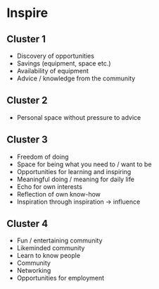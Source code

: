 # Inspire

## Cluster 1
- Discovery of opportunities
- Savings (equipment, space etc.)
- Availability of equipment
- Advice / knowledge from the community


## Cluster 2
- Personal space without pressure to advice 


## Cluster 3
- Freedom of doing
- Space for being what you need to / want to be 
- Opportunities for learning and inspiring
- Meaningful doing / meaning for daily life
- Echo for own interests
- Reflection of own know-how
- Inspiration through inspiration -> influence


## Cluster 4
- Fun / entertaining community
- Likeminded community
- Learn to know people
- Community
- Networking
- Opportunities for employment
